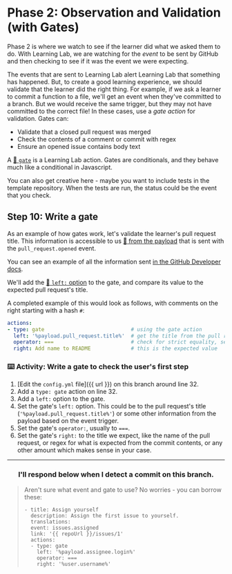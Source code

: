 # Phase 2: Observation and Validation (with Gates)

Phase 2 is where we watch to see if the learner did what we asked them to do. With Learning Lab, we are watching for the _event_ to be sent by GitHub and then checking to see if it was the event we were expecting.

The events that are sent to Learning Lab alert Learning Lab that something has happened. But, to create a good learning experience, we should validate that the learner did the right thing. For example, if we ask a learner to commit a function to a file, we'll get an event when they've committed to a branch. But we would receive the same trigger, but they may not have committed to the correct file! In these cases, use a _gate action_ for validation. Gates can:

- Validate that a closed pull request was merged
- Check the contents of a comment or commit with regex
- Ensure an opened issue contains body text

A [:book: `gate`](https://lab.github.com/docs/actions/gate/) is a Learning Lab action. Gates are conditionals, and they behave much like a conditional in Javascript.

You can also get creative here - maybe you want to include tests in the template repository. When the tests are run, the status could be the event that you check.

## Step 10: Write a gate

As an example of how gates work, let's validate the learner's pull request title. This information is accessible to us [:book: from the payload](https://lab.github.com/docs/events#accessing-event-payloads) that is sent with the `pull_request.opened` event. 

You can see an example of all the information sent [in the GitHub Developer docs](https://developer.github.com/v3/activity/events/types/#webhook-payload-example-26).

We'll add the [:book: `left:` option](https://lab.github.com/docs/actions/gate/#options) to the gate, and compare its value to the expected pull request's title.

A completed example of this would look as follows, with comments on the right starting with a hash `#`:
```yaml
actions:
- type: gate                            # using the gate action
  left: '%payload.pull_request.title%'  # get the title from the pull request object inside of the payload
  operator: ===                         # check for strict equality, see more at https://developer.mozilla.org/en-US/docs/Web/JavaScript/Reference/Operators/Comparison_Operators#Identity
  right: Add name to README             # this is the expected value
```

### :keyboard: Activity: Write a gate to check the user's first step

1. [Edit the `config.yml` file]({{ url }}) on this branch around line 32.
2. Add a `type: gate` action on line 32.
3. Add a `left:` option to the gate.
4. Set the gate's `left:` option. This could be to the pull request's title (`'%payload.pull_request.title%'`) or some other information from the payload based on the event trigger.
5. Set the gate's `operator:`, usually to `===`.
6. Set the gate's `right:` to the title we expect, like the name of the pull request, or regex for what is expected from the commit contents, or any other amount which makes sense in your case.

<hr>
<h3 align="center">I'll respond below when I detect a commit on this branch.</h3>

> Aren't sure what event and gate to use? No worries - you can borrow these:
> ```
> - title: Assign yourself
>   description: Assign the first issue to yourself.
>   translations:
>   event: issues.assigned
>   link: '{{ repoUrl }}/issues/1'
>   actions:
>   - type: gate
>     left: '%payload.assignee.login%'
>     operator: ===
>     right: '%user.username%'
> ```
